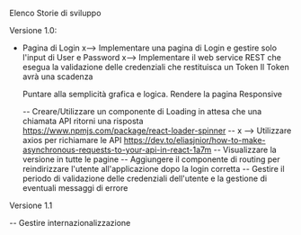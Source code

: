 Elenco Storie di sviluppo


Versione 1.0:

- Pagina di Login
  x--> Implementare una pagina di Login e gestire solo l'input di User e Password
  x--> Implementare il web service REST che esegua la validazione delle credenziali che restituisca un Token
	Il Token avrà una scadenza
  
  Puntare alla semplicità grafica e logica.
  Rendere la pagina Responsive

  -- Creare/Utilizzare un componente di Loading in attesa che una chiamata API ritorni una risposta
     https://www.npmjs.com/package/react-loader-spinner
  -- x --> Utilizzare axios per richiamare le API
           https://dev.to/eliasjnior/how-to-make-asynchronous-requests-to-your-api-in-react-1a7m
  -- Visualizzare la versione in tutte le pagine
  -- Aggiungere il componente di routing per reindirizzare l'utente all'applicazione dopo la login corretta
  -- Gestire il periodo di validazione delle credenziali dell'utente e la gestione di eventuali messaggi di errore
  
Versione 1.1

  -- Gestire internazionalizzazione




